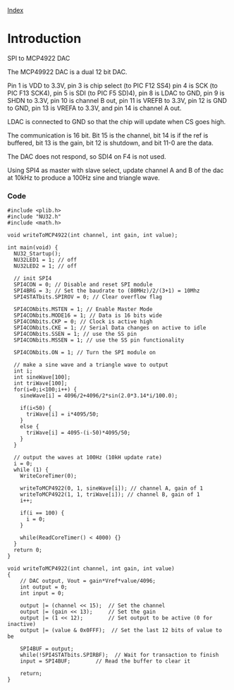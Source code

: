 [Index](Index.md)

# Introduction #

SPI to MCP4922 DAC

The MCP49922 DAC is a dual 12 bit DAC.

Pin 1 is VDD to 3.3V, pin 3 is chip select (to PIC F12 SS4) pin 4 is SCK (to PIC F13 SCK4), pin 5 is SDI (to PIC F5 SD)4), pin 8 is LDAC to GND, pin 9 is SHDN to 3.3V, pin 10 is channel B out, pin 11 is VREFB to 3.3V, pin 12 is GND to GND, pin 13 is VREFA to 3.3V, and pin 14 is channel A out.

LDAC is connected to GND so that the chip will update when CS goes high.

The communication is 16 bit. Bit 15 is the channel, bit 14 is if the ref is buffered, bit 13 is the gain, bit 12 is shutdown, and bit 11-0 are the data.

The DAC does not respond, so SDI4 on F4 is not used.

Using SPI4 as master with slave select, update channel A and B of the dac at 10kHz to produce a 100Hz sine and triangle wave.


### Code ###

```
#include <plib.h>
#include "NU32.h"
#include <math.h>

void writeToMCP4922(int channel, int gain, int value);

int main(void) {
  NU32_Startup();
  NU32LED1 = 1; // off
  NU32LED2 = 1; // off

  // init SPI4
  SPI4CON = 0; // Disable and reset SPI module
  SPI4BRG = 3; // Set the baudrate to (80MHz)/2/(3+1) = 10Mhz
  SPI4STATbits.SPIROV = 0; // Clear overflow flag

  SPI4CONbits.MSTEN = 1; // Enable Master Mode
  SPI4CONbits.MODE16 = 1; // Data is 16 bits wide
  SPI4CONbits.CKP = 0; // Clock is active high
  SPI4CONbits.CKE = 1; // Serial Data changes on active to idle
  SPI4CONbits.SSEN = 1; // use the SS pin
  SPI4CONbits.MSSEN = 1; // use the SS pin functionality

  SPI4CONbits.ON = 1; // Turn the SPI module on

  // make a sine wave and a triangle wave to output
  int i;
  int sineWave[100];
  int triWave[100];
  for(i=0;i<100;i++) {
    sineWave[i] = 4096/2+4096/2*sin(2.0*3.14*i/100.0);

    if(i<50) {
      triWave[i] = i*4095/50;
    }
    else {
      triWave[i] = 4095-(i-50)*4095/50;
    }
  }

  // output the waves at 100Hz (10kH update rate)
  i = 0;
  while (1) {
    WriteCoreTimer(0);

    writeToMCP4922(0, 1, sineWave[i]); // channel A, gain of 1
    writeToMCP4922(1, 1, triWave[i]); // channel B, gain of 1
    i++;

    if(i == 100) {
      i = 0;
    }

    while(ReadCoreTimer() < 4000) {}
  }
  return 0;
}

void writeToMCP4922(int channel, int gain, int value)
{
    // DAC output, Vout = gain*Vref*value/4096;
    int output = 0;
    int input = 0;

    output |= (channel << 15);  // Set the channel
    output |= (gain << 13);     // Set the gain
    output |= (1 << 12);        // Set output to be active (0 for inactive)
    output |= (value & 0x0FFF);  // Set the last 12 bits of value to be

    SPI4BUF = output;
    while(!SPI4STATbits.SPIRBF);  // Wait for transaction to finish
    input = SPI4BUF;        // Read the buffer to clear it

    return;
}
```